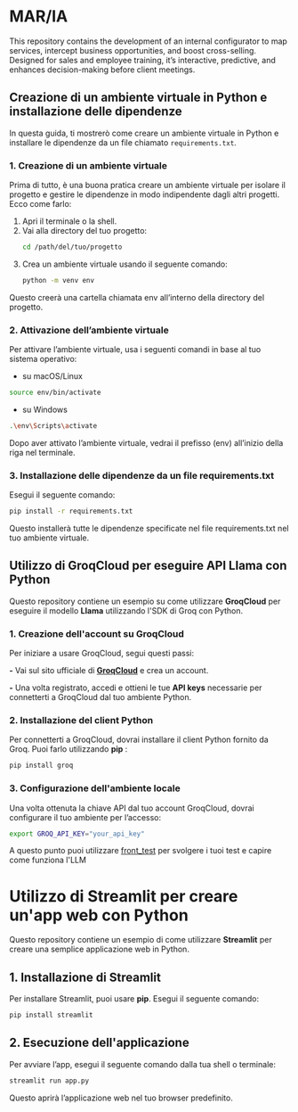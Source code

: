 # MAR/IA

This repository contains the development of an internal configurator to map services, intercept business opportunities, and boost cross-selling. Designed for sales and employee training, it’s interactive, predictive, and enhances decision-making before client meetings.


## Creazione di un ambiente virtuale in Python e installazione delle dipendenze

In questa guida, ti mostrerò come creare un ambiente virtuale in Python e installare le dipendenze da un file chiamato `requirements.txt`.

### 1. Creazione di un ambiente virtuale

Prima di tutto, è una buona pratica creare un ambiente virtuale per isolare il progetto e gestire le dipendenze in modo indipendente dagli altri progetti. Ecco come farlo:

1. Apri il terminale o la shell.
2. Vai alla directory del tuo progetto:
   ```bash
   cd /path/del/tuo/progetto
   ```
3. Crea un ambiente virtuale usando il seguente comando:
   ```bash
   python -m venv env
   ```
Questo creerà una cartella chiamata env all’interno della directory del progetto.
### 2. Attivazione dell’ambiente virtuale
Per attivare l’ambiente virtuale, usa i seguenti comandi in base al tuo sistema operativo:
* su macOS/Linux
```bash
source env/bin/activate
```
* su Windows
```bash
.\env\Scripts\activate
```
Dopo aver attivato l’ambiente virtuale, vedrai il prefisso (env) all’inizio della riga nel terminale.
### 3. Installazione delle dipendenze da un file requirements.txt
Esegui il seguente comando:
```bash
pip install -r requirements.txt
```
Questo installerà tutte le dipendenze specificate nel file requirements.txt nel tuo ambiente virtuale.

## Utilizzo di GroqCloud per eseguire API Llama con Python

Questo repository contiene un esempio su come utilizzare ****GroqCloud**** per eseguire il modello ****Llama**** utilizzando l'SDK di Groq con Python.

### 1. Creazione dell'account su GroqCloud

Per iniziare a usare GroqCloud, segui questi passi:

**-** Vai sul sito ufficiale di [**GroqCloud**](**https://groq.com/**) e crea un account.

**-** Una volta registrato, accedi e ottieni le tue ****API keys**** necessarie per connetterti a GroqCloud dal tuo ambiente Python.

### 2. Installazione del client Python

Per connetterti a GroqCloud, dovrai installare il client Python fornito da Groq. Puoi farlo utilizzando  ****pip**** :

```bash
pip install groq
```

### 3. Configurazione dell'ambiente locale

Una volta ottenuta la chiave API dal tuo account GroqCloud, dovrai configurare il tuo ambiente per l’accesso:

```bash
export GROQ_API_KEY="your_api_key"
```

A questo punto puoi utilizzare [front_test](App/front/front_tests.py) per svolgere i tuoi test e capire come funziona l'LLM

# Utilizzo di Streamlit per creare un'app web con Python

Questo repository contiene un esempio di come utilizzare **Streamlit** per creare una semplice applicazione web in Python.

## 1. Installazione di Streamlit

Per installare Streamlit, puoi usare **pip**. Esegui il seguente comando:

```bash
pip install streamlit
```

## 2. Esecuzione dell'applicazione

Per avviare l’app, esegui il seguente comando dalla tua shell o terminale:

```bash
streamlit run app.py
```

Questo aprirà l’applicazione web nel tuo browser predefinito.

